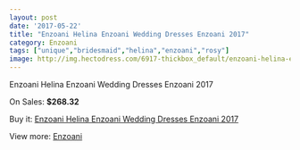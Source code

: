 ```yaml
---
layout: post
date: '2017-05-22'
title: "Enzoani Helina Enzoani Wedding Dresses Enzoani 2017"
category: Enzoani
tags: ["unique","bridesmaid","helina","enzoani","rosy"]
image: http://img.hectodress.com/6917-thickbox_default/enzoani-helina-enzoani-wedding-dresses-enzoani-2013.jpg
---
```

Enzoani Helina Enzoani Wedding Dresses Enzoani 2017

On Sales: **$268.32**
<a href="https://www.hectodress.com/enzoani/3450-enzoani-helina-enzoani-wedding-dresses-enzoani-2013.html"><amp-img layout="responsive" width="600" height="600" src="//img.hectodress.com/6917-thickbox_default/enzoani-helina-enzoani-wedding-dresses-enzoani-2013.jpg" alt="Enzoani Helina Enzoani Wedding Dresses Enzoani 2017 0" /></a>
<a href="https://www.hectodress.com/enzoani/3450-enzoani-helina-enzoani-wedding-dresses-enzoani-2013.html"><amp-img layout="responsive" width="600" height="600" src="//img.hectodress.com/6918-thickbox_default/enzoani-helina-enzoani-wedding-dresses-enzoani-2013.jpg" alt="Enzoani Helina Enzoani Wedding Dresses Enzoani 2017 1" /></a>

Buy it: [Enzoani Helina Enzoani Wedding Dresses Enzoani 2017](https://www.hectodress.com/enzoani/3450-enzoani-helina-enzoani-wedding-dresses-enzoani-2013.html "Enzoani Helina Enzoani Wedding Dresses Enzoani 2017")

View more: [Enzoani](https://www.hectodress.com/58-enzoani "Enzoani")